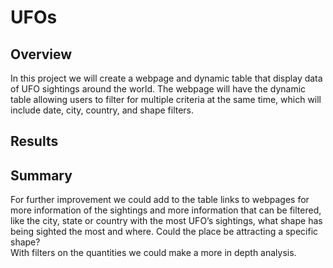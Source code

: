 # UFOs

## Overview
In this project we will create a webpage and dynamic table that display data of UFO sightings around the world.
The webpage will have the dynamic table allowing users to filter for multiple criteria at the same time, which will include date, city, country, and shape filters.

## Results

## Summary

For further improvement we could add to the table links to webpages for more information of the sightings and more information that can be filtered, like the city, state or country with the most UFO’s sightings, what shape has being sighted the most and where. 
Could the place be attracting a specific shape?  
With filters on the quantities we could make a more in depth analysis.

